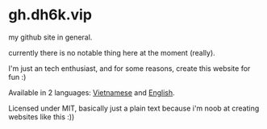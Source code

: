# gh.dh6k.vip
my github site in general.

currently there is no notable thing here at the moment (really).

I'm just an tech enthusiast, and for some reasons, create this website for fun :)

Available in 2 languages: [Vietnamese](https://dh6k.github.io/vi) and [English](https://dh6k.github.io/en).

Licensed under MIT, basically just a plain text because i'm noob at creating websites like this :))
